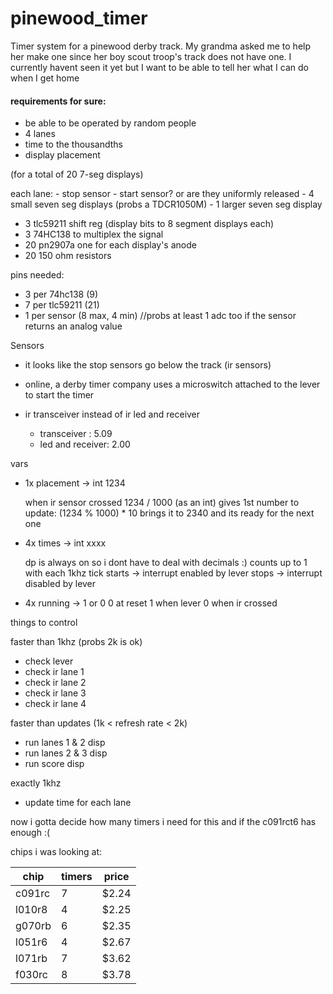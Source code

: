 # pinewood_timer
Timer system for a pinewood derby track. My grandma asked me to help her make one since her boy scout troop's track does not have one. I currently havent seen it yet but I want to be able to tell her what I can do when I get home

#### requirements for sure:
- be able to be operated by random people
- 4 lanes
- time to the thousandths
- display placement

(for a total of 20 7-seg displays)

each lane:
    - stop sensor
    - start sensor? or are they uniformly released
    - 4 small seven seg displays (probs a TDCR1050M)
    - 1 larger seven seg display
    
- 3 tlc59211 shift reg (display bits to 8 segment displays each)
- 3 74HC138 to multiplex the signal
- 20 pn2907a one for each display's anode
- 20 150 ohm resistors

pins needed:
- 3 per 74hc138  (9)
- 7 per tlc59211 (21)
- 1 per sensor   (8 max, 4 min) //probs at least 1 adc too if the sensor returns an analog value



Sensors
- it looks like the stop sensors go below the track (ir sensors)
- online, a derby timer company uses a microswitch attached to the lever to start the timer

- ir transceiver instead of ir led and receiver

    - transceiver : 5.09
    - led and receiver: 2.00


vars

- 1x placement -> int 1234
  
    when ir sensor crossed 
    1234 / 1000 (as an int) gives 1st number
    to update: (1234 % 1000) * 10 brings it to 2340 and its ready for the next one

- 4x times -> int xxxx
  
    dp is always on so i dont have to deal with decimals :)
    counts up to 1 with each 1khz tick
        starts -> interrupt enabled by lever
        stops  -> interrupt disabled by lever

- 4x running -> 1 or 0
      0 at reset
      1 when lever
      0 when ir crossed


things to control

faster than 1khz (probs 2k is ok)
- check lever
- check ir lane 1 
- check ir lane 2
- check ir lane 3
- check ir lane 4

faster than updates (1k < refresh rate < 2k)
- run lanes 1 & 2 disp
- run lanes 2 & 3 disp
- run score disp

exactly 1khz
- update time for each lane

now i gotta decide how many timers i need for this and if the c091rct6 has enough :(

chips i was looking at:

|  chip  | timers | price |
|--------|--------|-------|
| c091rc | 7      | $2.24 |
| l010r8 | 4      | $2.25 |
| g070rb | 6      | $2.35 |
| l051r6 | 4      | $2.67 |
| l071rb | 7      | $3.62 |
| f030rc | 8      | $3.78 |
